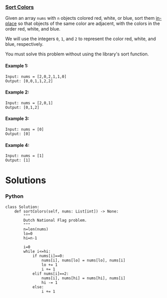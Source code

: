 ### [Sort Colors](https://leetcode.com/problems/sort-colors/) <br>

Given an array `nums` with `n` objects colored red, white, or blue, sort them [in-place](https://en.wikipedia.org/wiki/In-place_algorithm) so that objects of the same color are adjacent, with the colors in the order red, white, and blue.

We will use the integers `0`, `1`, and `2` to represent the color red, white, and blue, respectively.

You must solve this problem without using the library's sort function.


#### Example 1:

```
Input: nums = [2,0,2,1,1,0]
Output: [0,0,1,1,2,2]

```

#### Example 2:

```
Input: nums = [2,0,1]
Output: [0,1,2]

```


#### Example 3:

```
Input: nums = [0]
Output: [0]

```

#### Example 4:

```
Input: nums = [1]
Output: [1]

```


# Solutions

### Python
```
class Solution:
    def sortColors(self, nums: List[int]) -> None:
        """
        Dutch National Flag problem.
        """
        n=len(nums)
        lo=0
        hi=n-1
        
        i=0
        while i<=hi:
            if nums[i]==0:
                nums[i], nums[lo] = nums[lo], nums[i]
                lo += 1
                i += 1
            elif nums[i]==2:
                nums[i], nums[hi] = nums[hi], nums[i]
                hi -= 1
            else:
                i += 1

```
